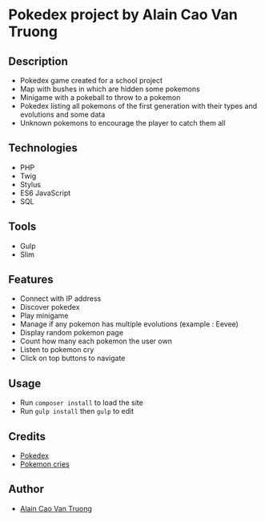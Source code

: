 # Pokedex project by Alain Cao Van Truong

## Description
- Pokedex game created for a school project
- Map with bushes in which are hidden some pokemons
- Minigame with a pokeball to throw to a pokemon
- Pokedex listing all pokemons of the first generation with their types and evolutions and some data
- Unknown pokemons to encourage the player to catch them all

## Technologies
- PHP
- Twig
- Stylus
- ES6 JavaScript
- SQL

## Tools
- Gulp
- Slim

## Features
- Connect with IP address
- Discover pokedex
- Play minigame
- Manage if any pokemon has multiple evolutions (example : Eevee)
- Display random pokemon page
- Count how many each pokemon the user own
- Listen to pokemon cry
- Click on top buttons to navigate

## Usage
- Run `composer install` to load the site
- Run `gulp install` then `gulp` to edit

## Credits
- [Pokedex](https://codepen.io/Bidji/pen/MYdPwo)
- [Pokemon cries](https://play.pokemonshowdown.com/audio/cries/)

## Author
- [Alain Cao Van Truong](https://www.alain-caovantruong.fr)